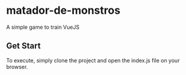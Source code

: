 # matador-de-monstros
A simple game to train VueJS

## Get Start

To execute, simply clone the project and open the index.js file on your browser.
